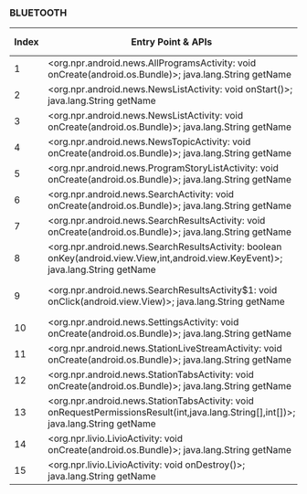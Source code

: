 ### BLUETOOTH
| Index | Entry Point & APIs | Screen shot | Resource id | Label |
| ------------- | ------------- | ------------- |-------------|-------------|
| 1 | <org.npr.android.news.AllProgramsActivity: void onCreate(android.os.Bundle)>; java.lang.String getName | ![](D:\COSMOS\output\py\Play_win8\News_Magazines\org.npr.android.news\org.npr.android.news.AllProgramsActivity.png) |  | F |
| 2 | <org.npr.android.news.NewsListActivity: void onStart()>; java.lang.String getName | ![](D:\COSMOS\output\py\Play_win8\News_Magazines\org.npr.android.news\org.npr.android.news.NewsListActivity.png) |  | F |
| 3 | <org.npr.android.news.NewsListActivity: void onCreate(android.os.Bundle)>; java.lang.String getName | ![](D:\COSMOS\output\py\Play_win8\News_Magazines\org.npr.android.news\org.npr.android.news.NewsListActivity.png) |  | F |
| 4 | <org.npr.android.news.NewsTopicActivity: void onCreate(android.os.Bundle)>; java.lang.String getName | ![](D:\COSMOS\output\py\Play_win8\News_Magazines\org.npr.android.news\org.npr.android.news.NewsTopicActivity.png) |  | F |
| 5 | <org.npr.android.news.ProgramStoryListActivity: void onCreate(android.os.Bundle)>; java.lang.String getName | ![](D:\COSMOS\output\py\Play_win8\News_Magazines\org.npr.android.news\org.npr.android.news.ProgramStoryListActivity.png) |  | F |
| 6 | <org.npr.android.news.SearchActivity: void onCreate(android.os.Bundle)>; java.lang.String getName | ![](D:\COSMOS\output\py\Play_win8\News_Magazines\org.npr.android.news\org.npr.android.news.SearchActivity.png) |  | F |
| 7 | <org.npr.android.news.SearchResultsActivity: void onCreate(android.os.Bundle)>; java.lang.String getName | ![](D:\COSMOS\output\py\Play_win8\News_Magazines\org.npr.android.news\org.npr.android.news.SearchResultsActivity.png) |  | F |
| 8 | <org.npr.android.news.SearchResultsActivity: boolean onKey(android.view.View,int,android.view.KeyEvent)>; java.lang.String getName | ![](D:\COSMOS\output\py\Play_win8\News_Magazines\org.npr.android.news\org.npr.android.news.SearchResultsActivity.png) |  | F |
| 9 | <org.npr.android.news.SearchResultsActivity$1: void onClick(android.view.View)>; java.lang.String getName | ![](D:\COSMOS\output\py\Play_win8\News_Magazines\org.npr.android.news\org.npr.android.news.SearchResultsActivity.png) | {'2131624100': <sensitive_component.SensitiveComponent.SensitiveView object at 0x0000027283A7EF28>} | F |
| 10 | <org.npr.android.news.SettingsActivity: void onCreate(android.os.Bundle)>; java.lang.String getName | ![](D:\COSMOS\output\py\Play_win8\News_Magazines\org.npr.android.news\org.npr.android.news.SettingsActivity.png) |  | F |
| 11 | <org.npr.android.news.StationLiveStreamActivity: void onCreate(android.os.Bundle)>; java.lang.String getName | ![](D:\COSMOS\output\py\Play_win8\News_Magazines\org.npr.android.news\org.npr.android.news.StationLiveStreamActivity.png) |  | F |
| 12 | <org.npr.android.news.StationTabsActivity: void onCreate(android.os.Bundle)>; java.lang.String getName | ![](D:\COSMOS\output\py\Play_win8\News_Magazines\org.npr.android.news\org.npr.android.news.StationTabsActivity.png) |  |F |
| 13 | <org.npr.android.news.StationTabsActivity: void onRequestPermissionsResult(int,java.lang.String[],int[])>; java.lang.String getName | ![](D:\COSMOS\output\py\Play_win8\News_Magazines\org.npr.android.news\org.npr.android.news.StationTabsActivity.png) |  | F |
| 14 | <org.npr.livio.LivioActivity: void onCreate(android.os.Bundle)>; java.lang.String getName | ![](D:\COSMOS\output\py\Play_win8\News_Magazines\org.npr.android.news\org.npr.livio.LivioActivity.png) |  | F |
| 15 | <org.npr.livio.LivioActivity: void onDestroy()>; java.lang.String getName | ![](D:\COSMOS\output\py\Play_win8\News_Magazines\org.npr.android.news\org.npr.livio.LivioActivity.png) |  | F |

